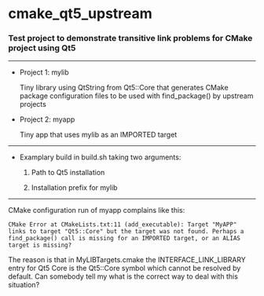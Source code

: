 # cmake_qt5_upstream

### Test project to demonstrate transitive link problems for CMake project using Qt5

---

- Project 1: mylib 

  Tiny library using QtString from Qt5::Core that generates CMake package configuration files to be used with find_package() by upstream projects


- Project 2: myapp

  Tiny app that uses mylib as an IMPORTED target
  
---

- Examplary build in build.sh taking two arguments:

  1. Path to Qt5 installation
  
  2. Installation prefix for mylib

---

CMake configuration run of myapp complains like this:
  
  
`CMake Error at CMakeLists.txt:11 (add_executable):
   Target "MyAPP" links to target "Qt5::Core" but the target was not found.
   Perhaps a find_package() call is missing for an IMPORTED target, or an
   ALIAS target is missing?
`

The reason is that in MyLIBTargets.cmake the INTERFACE_LINK_LIBRARY entry for Qt5 Core is the Qt5::Core symbol
which cannot be resolved by default. Can somebody tell my what is the correct way to deal with this situation?

